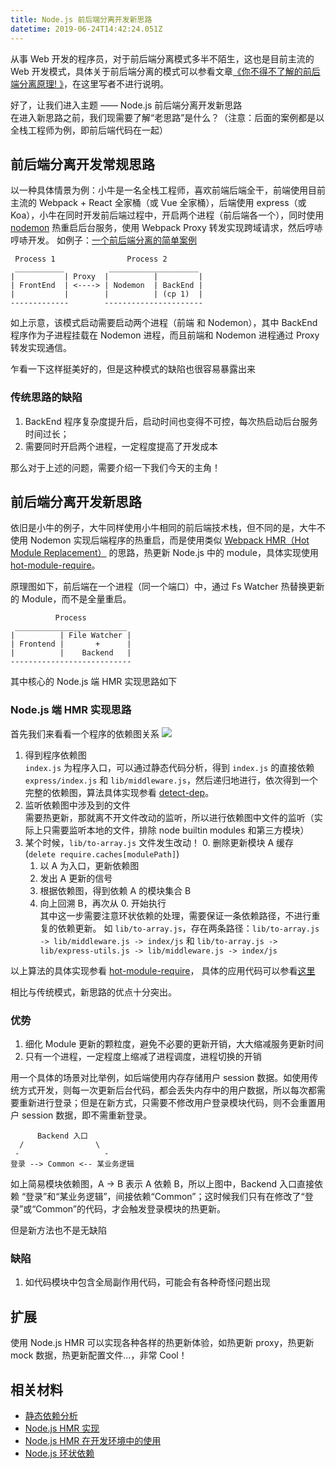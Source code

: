 ```yaml
---
title: Node.js 前后端分离开发新思路
datetime: 2019-06-24T14:42:24.051Z
---
```

从事 Web 开发的程序员，对于前后端分离模式多半不陌生，这也是目前主流的 Web 开发模式，具体关于前后端分离的模式可以参看文章[《你不得不了解的前后端分离原理!
》](https://juejin.im/post/5b71302351882560ea4afbb8)，在这里写者不进行说明。

好了，让我们进入主题 —— Node.js 前后端分离开发新思路\
在进入新思路之前，我们现需要了解“老思路”是什么？（注意：后面的案例都是以全栈工程师为例，即前后端代码在一起）

## 前后端分离开发常规思路

以一种具体情景为例：小牛是一名全栈工程师，喜欢前端后端全干，前端使用目前主流的 Webpack + React 全家桶（或 Vue 全家桶），后端使用 express（或 Koa），小牛在同时开发前后端过程中，开启两个进程（前后端各一个），同时使用 [nodemon](https://www.npmjs.com/package/nodemon) 热重启后台服务，使用 Webpack Proxy 转发实现跨域请求，然后哼哧哼哧开发。
如例子：[一个前后端分离的简单案例
](https://juejin.im/entry/58aa5ccf2f301e006c32a3be)

```text
 Process 1                Process 2
 ___________          ____________________
|           | Proxy  |          |         |
| FrontEnd  | <----> | Nodemon  | BackEnd |
|           |        |          | (cp 1)  |
-------------        ----------------------
```


如上示意，该模式启动需要启动两个进程（前端 和 Nodemon），其中 BackEnd 程序作为子进程挂载在 Nodemon 进程，而且前端和 Nodemon 进程通过 Proxy 转发实现通信。

乍看一下这样挺美好的，但是这种模式的缺陷也很容易暴露出来

### 传统思路的缺陷

1. BackEnd 程序复杂度提升后，启动时间也变得不可控，每次热启动后台服务时间过长；
2. 需要同时开启两个进程，一定程度提高了开发成本

那么对于上述的问题，需要介绍一下我们今天的主角！

## 前后端分离开发新思路

依旧是小牛的例子，大牛同样使用小牛相同的前后端技术栈，但不同的是，大牛不使用 Nodemon 实现后端程序的热重启，而是使用类似 [Webpack HMR（Hot Module Replacement）](https://webpack.docschina.org/guides/hot-module-replacement/) 的思路，热更新 Node.js 中的 module，具体实现使用 [hot-module-require](https://github.com/imcuttle/hot-module-require)。

原理图如下，前后端在一个进程（同一个端口）中，通过 Fs Watcher 热替换更新的 Module，而不是全量重启。

```text
          Process
 _________________________
|          | File Watcher |
| Frontend |       +      |
|          |    Backend   |
---------------------------
```
其中核心的 Node.js 端 HMR 实现思路如下

### Node.js 端 HMR 实现思路

首先我们来看看一个程序的依赖图关系
![](https://i.loli.net/2019/06/25/5d1186625830173192.png)

1. 得到程序依赖图  
    `index.js` 为程序入口，可以通过静态代码分析，得到 `index.js` 的直接依赖 `express/index.js` 和 `lib/middleware.js`，然后递归地进行，依次得到一个完整的依赖图，算法具体实现参看 [detect-dep](https://github.com/imcuttle/detect-dep)。
2. 监听依赖图中涉及到的文件  
    需要热更新，那就离不开文件改动的监听，所以进行依赖图中文件的监听（实际上只需要监听本地的文件，排除 node builtin modules 和第三方模块）
3. 某个时候，`lib/to-array.js` 文件发生改动！
    0. 删除更新模块 A 缓存 (`delete require.caches[modulePath]`)
    1. 以 A 为入口，更新依赖图
    2. 发出 A 更新的信号
    4. 根据依赖图，得到依赖 A 的模块集合 B
    5. 向上回溯 B，再次从 0. 开始执行  
  其中这一步需要注意环状依赖的处理，需要保证一条依赖路径，不进行重复的依赖更新。
  如 `lib/to-array.js`，存在两条路径：`lib/to-array.js -> lib/middleware.js -> index/js` 和 `lib/to-array.js -> lib/express-utils.js -> lib/middleware.js -> index/js`

以上算法的具体实现参看 [hot-module-require](https://github.com/imcuttle/hot-module-require)，
具体的应用代码可以参看[这里](https://github.com/imcuttle/live-markd/blob/master/client)

相比与传统模式，新思路的优点十分突出。
### 优势

1. 细化 Module 更新的颗粒度，避免不必要的更新开销，大大缩减服务更新时间
2. 只有一个进程，一定程度上缩减了进程调度，进程切换的开销

用一个具体的场景对比举例，如后端使用内存存储用户 session 数据。如使用传统方式开发，则每一次更新后台代码，都会丢失内存中的用户数据，所以每次都需要重新进行登录；但是在新方式，只需要不修改用户登录模块代码，则不会重置用户 session 数据，即不需重新登录。

```
      Backend 入口
  /                \
 -                   -
登录 --> Common <-- 某业务逻辑
```

如上简易模块依赖图，A -> B 表示 A 依赖 B，所以上图中，Backend 入口直接依赖 “登录”和“某业务逻辑”，间接依赖“Common”；这时候我们只有在修改了“登录”或“Common”的代码，才会触发登录模块的热更新。

但是新方法也不是无缺陷

### 缺陷

1. 如代码模块中包含全局副作用代码，可能会有各种奇怪问题出现

## 扩展

使用 Node.js HMR 可以实现各种各样的热更新体验，如热更新 proxy，热更新 mock 数据，热更新配置文件...，非常 Cool！

## 相关材料
- [静态依赖分析](https://github.com/imcuttle/detect-dep)
- [Node.js HMR 实现](https://github.com/imcuttle/hot-module-require)
- [Node.js HMR 在开发环境中的使用](https://github.com/imcuttle/live-markd/blob/master/client)
- [Node.js 环状依赖](https://nodejs.org/api/modules.html#modules_cycles)
